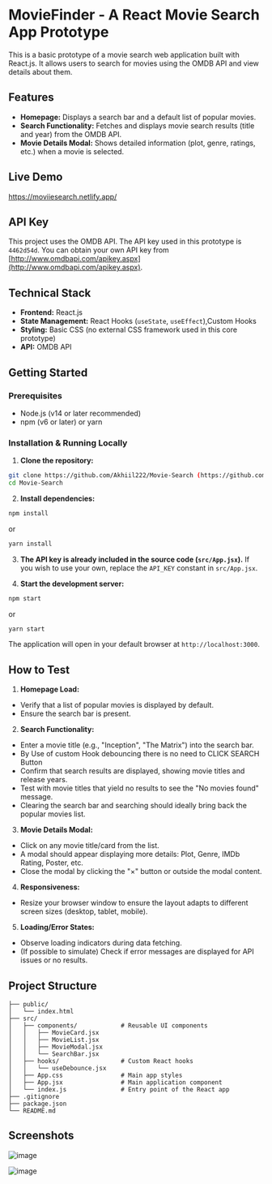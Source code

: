 # MovieFinder - A React Movie Search App Prototype

This is a basic prototype of a movie search web application built with React.js. It allows users to search for movies using the OMDB API and view details about them.

## Features

* **Homepage:** Displays a search bar and a default list of popular movies.
* **Search Functionality:** Fetches and displays movie search results (title and year) from the OMDB API.
* **Movie Details Modal:** Shows detailed information (plot, genre, ratings, etc.) when a movie is selected.

## Live Demo 

https://moviiesearch.netlify.app/

## API Key

This project uses the OMDB API. The API key used in this prototype is `4462d54d`.
You can obtain your own API key from [http://www.omdbapi.com/apikey.aspx](http://www.omdbapi.com/apikey.aspx).

## Technical Stack

* **Frontend:** React.js
* **State Management:** React Hooks (`useState`, `useEffect`),Custom Hooks
* **Styling:** Basic CSS (no external CSS framework used in this core prototype)
* **API:** OMDB API

## Getting Started

### Prerequisites

* Node.js (v14 or later recommended)
* npm (v6 or later) or yarn

### Installation & Running Locally

1. **Clone the repository:**
```bash
git clone https://github.com/Akhiil222/Movie-Search (https://github.com/Akhiil222/Movie-Search)
cd Movie-Search
```

2. **Install dependencies:**
```bash
npm install
```
or
```bash
yarn install
```

3. **The API key is already included in the source code (`src/App.jsx`).**
If you wish to use your own, replace the `API_KEY` constant in `src/App.jsx`.

4. **Start the development server:**
```bash
npm start
```
or
```bash
yarn start
```
The application will open in your default browser at `http://localhost:3000`.

## How to Test

1. **Homepage Load:**
* Verify that a list of popular movies is displayed by default.
* Ensure the search bar is present.

2. **Search Functionality:**
* Enter a movie title (e.g., "Inception", "The Matrix") into the search bar.
* By Use of custom Hook debouncing there is no need to CLICK SEARCH Button
* Confirm that search results are displayed, showing movie titles and release years.
* Test with movie titles that yield no results to see the "No movies found" message.
* Clearing the search bar and searching should ideally bring back the popular movies list.

3. **Movie Details Modal:**
* Click on any movie title/card from the list.
* A modal should appear displaying more details: Plot, Genre, IMDb Rating, Poster, etc.
* Close the modal by clicking the "×" button or outside the modal content.

4. **Responsiveness:**
* Resize your browser window to ensure the layout adapts to different screen sizes (desktop, tablet, mobile).

5. **Loading/Error States:**
* Observe loading indicators during data fetching.
* (If possible to simulate) Check if error messages are displayed for API issues or no results.

## Project Structure
```movie-search-app/
├── public/
│   └── index.html
├── src/
│   ├── components/            # Reusable UI components
│   │   ├── MovieCard.jsx
│   │   ├── MovieList.jsx
│   │   ├── MovieModal.jsx
│   │   └── SearchBar.jsx
│   ├── hooks/                 # Custom React hooks
│   │   └── useDebounce.jsx
│   ├── App.css                # Main app styles
│   ├── App.jsx                # Main application component
│   └── index.js               # Entry point of the React app
├── .gitignore
├── package.json
└── README.md
```



## Screenshots 
![image](https://github.com/user-attachments/assets/05e0f230-6d24-40e3-a56c-873856d2863a)



![image](https://github.com/user-attachments/assets/870de090-e63d-461e-bad7-fdc9eddd858a)


